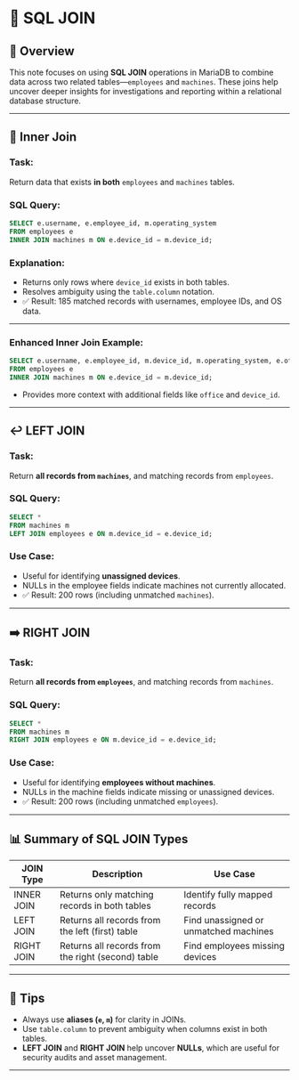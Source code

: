 # 🔗 SQL JOIN

## 🧠 Overview
This note focuses on using **SQL JOIN** operations in MariaDB to combine data across two related tables—`employees` and `machines`. These joins help uncover deeper insights for investigations and reporting within a relational database structure.

---

## 🧩 Inner Join

### Task:
Return data that exists **in both** `employees` and `machines` tables.

### SQL Query:
```sql
SELECT e.username, e.employee_id, m.operating_system
FROM employees e
INNER JOIN machines m ON e.device_id = m.device_id;
```

### Explanation:
- Returns only rows where `device_id` exists in both tables.
- Resolves ambiguity using the `table.column` notation.
- ✅ Result: 185 matched records with usernames, employee IDs, and OS data.

---

### Enhanced Inner Join Example:
```sql
SELECT e.username, e.employee_id, m.device_id, m.operating_system, e.office
FROM employees e
INNER JOIN machines m ON e.device_id = m.device_id;
```
- Provides more context with additional fields like `office` and `device_id`.

---

## ↩️ LEFT JOIN

### Task:
Return **all records from `machines`**, and matching records from `employees`.

### SQL Query:
```sql
SELECT *
FROM machines m
LEFT JOIN employees e ON m.device_id = e.device_id;
```

### Use Case:
- Useful for identifying **unassigned devices**.
- NULLs in the employee fields indicate machines not currently allocated.
- ✅ Result: 200 rows (including unmatched `machines`).

---

## ➡️ RIGHT JOIN

### Task:
Return **all records from `employees`**, and matching records from `machines`.

### SQL Query:
```sql
SELECT *
FROM machines m
RIGHT JOIN employees e ON m.device_id = e.device_id;
```

### Use Case:
- Useful for identifying **employees without machines**.
- NULLs in the machine fields indicate missing or unassigned devices.
- ✅ Result: 200 rows (including unmatched `employees`).

---

## 📊 Summary of SQL JOIN Types

| JOIN Type     | Description                                                   | Use Case                                      |
|---------------|---------------------------------------------------------------|-----------------------------------------------|
| INNER JOIN    | Returns only matching records in both tables                  | Identify fully mapped records                 |
| LEFT JOIN     | Returns all records from the left (first) table               | Find unassigned or unmatched machines         |
| RIGHT JOIN    | Returns all records from the right (second) table             | Find employees missing devices                |

---

## 📌 Tips

- Always use **aliases (`e`, `m`)** for clarity in JOINs.
- Use `table.column` to prevent ambiguity when columns exist in both tables.
- **LEFT JOIN** and **RIGHT JOIN** help uncover **NULLs**, which are useful for security audits and asset management.

---

